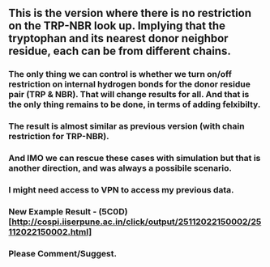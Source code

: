 ## This is the version where there is no restriction on the TRP-NBR look up. Implying that the tryptophan and its nearest donor neighbor residue, each can be from different chains.

### The only thing we can control is whether we turn on/off restriction on internal hydrogen bonds for the donor residue pair (TRP & NBR). That will change results for all. And that is the only thing remains to be done, in terms of adding felxibilty.

### The result is almost similar as previous version (with chain restriction for TRP-NBR).
### And IMO we can rescue these cases with simulation but that is another direction, and was always a possibile scenario. 


### I might need access to VPN to access my previous data.

### New Example Result - (5C0D)[http://cospi.iiserpune.ac.in/click/output/25112022150002/25112022150002.html]

### Please Comment/Suggest.
